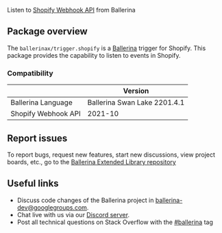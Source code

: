 Listen to [Shopify Webhook API](https://shopify.dev/apps/webhooks) from Ballerina

## Package overview
The `ballerinax/trigger.shopify` is a [Ballerina](https://ballerina.io/) trigger for Shopify.
This package provides the capability to listen to events in Shopify.

### Compatibility
|                               | Version                        |
|-------------------------------|--------------------------------|
| Ballerina Language            | Ballerina Swan Lake 2201.4.1   |
| Shopify Webhook API           | 2021-10                        |

## Report issues
To report bugs, request new features, start new discussions, view project boards, etc., go to the [Ballerina Extended Library repository](https://github.com/ballerina-platform/ballerina-extended-library)

## Useful links
- Discuss code changes of the Ballerina project in [ballerina-dev@googlegroups.com](mailto:ballerina-dev@googlegroups.com).
- Chat live with us via our [Discord server](https://discord.gg/ballerinalang).
- Post all technical questions on Stack Overflow with the [#ballerina](https://stackoverflow.com/questions/tagged/ballerina) tag